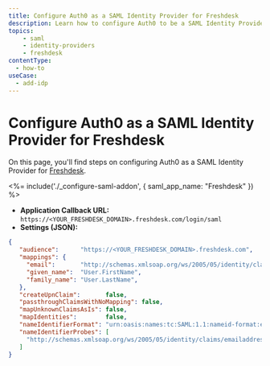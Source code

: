 ```yaml
---
title: Configure Auth0 as a SAML Identity Provider for Freshdesk
description: Learn how to configure Auth0 to be a SAML Identity Provider for Freshdesk.
topics:
    - saml
    - identity-providers
    - freshdesk
contentType:
  - how-to
useCase:
  - add-idp
---
```


# Configure Auth0 as a SAML Identity Provider for Freshdesk

On this page, you'll find steps on configuring Auth0 as a SAML Identity Provider for [Freshdesk](https://freshdesk.com/).

<%= include('./_configure-saml-addon', {
  saml_app_name: "Freshdesk"
}) %>

- **Application Callback URL:** `https://<YOUR_FRESHDESK_DOMAIN>.freshdesk.com/login/saml`
- **Settings (JSON):**

```json
{
   "audience":      "https://<YOUR_FRESHDESK_DOMAIN>.freshdesk.com",
   "mappings": {
     "email":       "http://schemas.xmlsoap.org/ws/2005/05/identity/claims/emailaddress",
     "given_name":  "User.FirstName",
     "family_name": "User.LastName",
   },
   "createUpnClaim":       false,
   "passthroughClaimsWithNoMapping": false,
   "mapUnknownClaimsAsIs": false,
   "mapIdentities":        false,
   "nameIdentifierFormat": "urn:oasis:names:tc:SAML:1.1:nameid-format:emailAddress",
   "nameIdentifierProbes": [
     "http://schemas.xmlsoap.org/ws/2005/05/identity/claims/emailaddress"
   ]
}
```
